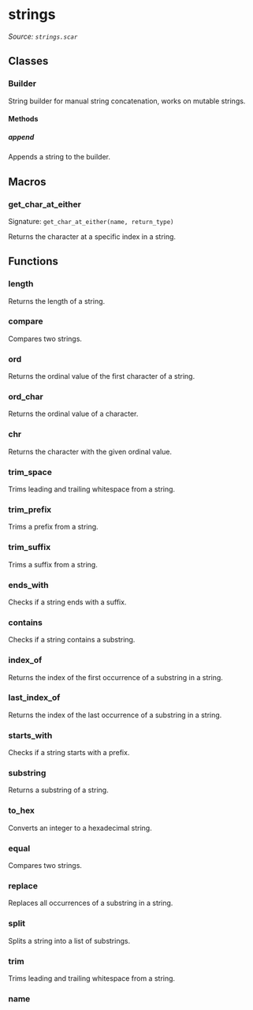 # strings

*Source: `strings.scar`*

## Classes

### Builder

String builder for manual string concatenation, works on mutable strings.

#### Methods

##### append

Appends a string to the builder.


## Macros

### get_char_at_either

Signature: `get_char_at_either(name, return_type)`

Returns the character at a specific index in a string.


## Functions

### length

Returns the length of a string.

### compare

Compares two strings.

### ord

Returns the ordinal value of the first character of a string.

### ord_char

Returns the ordinal value of a character.

### chr

Returns the character with the given ordinal value.

### trim_space

Trims leading and trailing whitespace from a string.

### trim_prefix

Trims a prefix from a string.

### trim_suffix

Trims a suffix from a string.

### ends_with

Checks if a string ends with a suffix.

### contains

Checks if a string contains a substring.

### index_of

Returns the index of the first occurrence of a substring in a string.

### last_index_of

Returns the index of the last occurrence of a substring in a string.

### starts_with

Checks if a string starts with a prefix.

### substring

Returns a substring of a string.

### to_hex

Converts an integer to a hexadecimal string.

### equal

Compares two strings.

### replace

Replaces all occurrences of a substring in a string.

### split

Splits a string into a list of substrings.

### trim

Trims leading and trailing whitespace from a string.

### name

